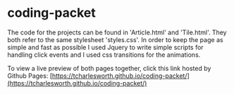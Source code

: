 # coding-packet

The code for the projects can be found in 'Article.html' and 'Tile.html'. They both refer to the same stylesheet 'styles.css'. In order to keep
the page as simple and fast as possible I used Jquery to write simple scripts for handling click events and I used css transitions for
the animations.

To view a live preview of both pages together, click this link hosted by Github Pages: [https://tcharlesworth.github.io/coding-packet/](https://tcharlesworth.github.io/coding-packet/)
